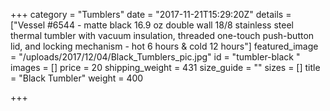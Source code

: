 +++
category = "Tumblers"
date = "2017-11-21T15:29:20Z"
details = ["Vessel  #6544 - matte black  16.9 oz double wall 18/8 stainless steel thermal tumbler with vacuum insulation, threaded one-touch push-button lid, and locking mechanism -  hot 6 hours & cold 12 hours"]
featured_image = "/uploads/2017/12/04/Black_Tumblers_pic.jpg"
id = "tumbler-black "
images = []
price = 20
shipping_weight = 431
size_guide = ""
sizes = []
title = "Black Tumbler"
weight = 400

+++
